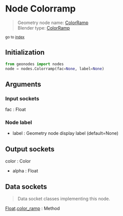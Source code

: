 
# Node Colorramp

> Geometry node name: [ColorRamp](https://docs.blender.org/manual/en/latest/modeling/geometry_nodes/material/colorramp.html)<br>
  Blender type: [ColorRamp](https://docs.blender.org/api/current/bpy.types.ShaderNodeValToRGB.html)
  
<sub>go to [index](/docs/index.md)</sub>

## Initialization

```python
from geonodes import nodes
node = nodes.Colorramp(fac=None, label=None)
```



## Arguments


### Input sockets

fac : Float

### Node label

- label : Geometry node display label (default=None)

## Output sockets

color : Color
- alpha : Float

## Data sockets

> Data socket classes implementing this node.
  
[Float](/docs/sockets/Float.md).[color_ramp](/docs/sockets/Float.md#color_ramp) : Method

